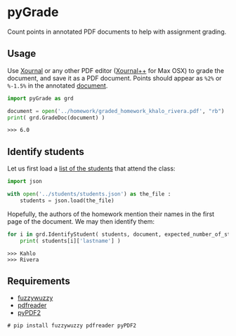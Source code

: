 # pyGrade

Count points in annotated PDF documents to help with assignment grading.

## Usage

Use [Xournal](http://xournal.sourceforge.net/) or any other PDF editor ([Xournal++](https://github.com/xournalpp/xournalpp) for Max OSX)
 to grade the document, and save it as a PDF document. Points should appear as `%2%` or `%-1.5%` in the annotated [document](./homework/graded_homework_khalo_rivera.pdf).

```python
import pyGrade as grd

document = open('../homework/graded_homework_khalo_rivera.pdf', "rb")
print( grd.GradeDoc(document) )
```
```console
>>> 6.0
```

## Identify students

Let us first load a [list of the students](../students/students.json) that attend the class:
```python
import json

with open('../students/students.json') as the_file :
    students = json.load(the_file)
```

Hopefully, the authors of the homework mention their names in the first page of the document. We may then identify them:

```python
for i in grd.IdentifyStudent( students, document, expected_number_of_students = 2 ) :
    print( students[i]['lastname'] )
```
```console
>>> Kahlo
>>> Rivera
```
## Requirements

- [fuzzywuzzy](https://pypi.org/project/fuzzywuzzy/)
- [pdfreader](https://pypi.org/project/pdfreader/)
- [pyPDF2](https://pypi.org/project/PyPDF2/)

```console
# pip install fuzzywuzzy pdfreader pyPDF2
```
